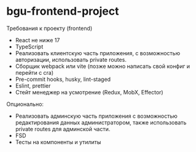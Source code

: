 # bgu-frontend-project
Требования к проекту (frontend)

- React не ниже 17
- TypeScript
- Реализовать клиентскую часть приложения, с возможностью авторизации, использовать private routes.
- Сборщик webpack или vite (позже можно написать свой конфиг и перейти с cra)
- Pre-commit hooks, husky, lint-staged
- Eslint, prettier
- Стейт менеджер на усмотрение (Redux, MobX, Effector)

Опционально:
- Реализовать админскую часть приложения с возможностью редактирования данных администратором, также использовать private routes для админской части.
- FSD
- Тесты на компоненты и утилиты

